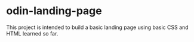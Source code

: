 # odin-landing-page
This project is intended to build a basic landing page using basic CSS and HTML learned so far.

